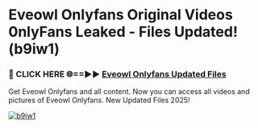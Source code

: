 # Eveowl Onlyfans Original Videos 0nlyFans Leaked - Files Updated! (b9iw1)

<h3>🔴 CLICK HERE 🌐==►► <a href="https://tinyurl.com/2m67pmp6" rel="nofollow">Eveowl Onlyfans Updated Files</a></h3>

Get Eveowl Onlyfans and all content. Now you can access all videos and pictures of Eveowl Onlyfans. New Updated Files 2025!

[![b9iw1](https://i.imgur.com/H4QAA4z.gif)](https://tinyurl.com/2m67pmp6)